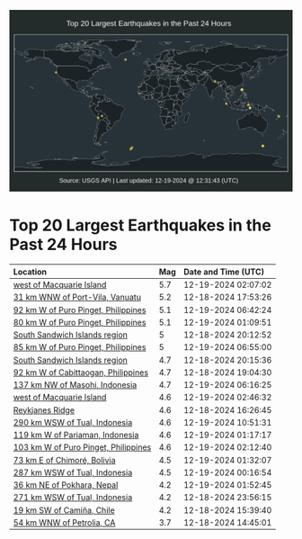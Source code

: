 ![Map](./map.png)

# Top 20 Largest Earthquakes in the Past 24 Hours

| Location | Mag | Date and Time (UTC) |
|:---|:---|:---|
| [west of Macquarie Island](https://earthquake.usgs.gov/earthquakes/eventpage/us7000nzxv) | 5.7 | 12-19-2024 02:07:02 |
| [31 km WNW of Port-Vila, Vanuatu](https://earthquake.usgs.gov/earthquakes/eventpage/us7000nzux) | 5.2 | 12-18-2024 17:53:26 |
| [92 km W of Puro Pinget, Philippines](https://earthquake.usgs.gov/earthquakes/eventpage/us7000nzza) | 5.1 | 12-19-2024 06:42:24 |
| [80 km W of Puro Pinget, Philippines](https://earthquake.usgs.gov/earthquakes/eventpage/us7000nzxl) | 5.1 | 12-19-2024 01:09:51 |
| [South Sandwich Islands region](https://earthquake.usgs.gov/earthquakes/eventpage/us7000nzvy) | 5 | 12-18-2024 20:12:52 |
| [85 km W of Puro Pinget, Philippines](https://earthquake.usgs.gov/earthquakes/eventpage/us7000nzzc) | 5 | 12-19-2024 06:55:00 |
| [South Sandwich Islands region](https://earthquake.usgs.gov/earthquakes/eventpage/us7000nzvv) | 4.7 | 12-18-2024 20:15:36 |
| [92 km W of Cabittaogan, Philippines](https://earthquake.usgs.gov/earthquakes/eventpage/us7000nzvi) | 4.7 | 12-18-2024 19:04:30 |
| [137 km NW of Masohi, Indonesia](https://earthquake.usgs.gov/earthquakes/eventpage/us7000nzys) | 4.7 | 12-19-2024 06:16:25 |
| [west of Macquarie Island](https://earthquake.usgs.gov/earthquakes/eventpage/us7000nzy4) | 4.6 | 12-19-2024 02:46:32 |
| [Reykjanes Ridge](https://earthquake.usgs.gov/earthquakes/eventpage/us7000nzuh) | 4.6 | 12-18-2024 16:26:45 |
| [290 km WSW of Tual, Indonesia](https://earthquake.usgs.gov/earthquakes/eventpage/us7000p00a) | 4.6 | 12-19-2024 10:51:31 |
| [119 km W of Pariaman, Indonesia](https://earthquake.usgs.gov/earthquakes/eventpage/us7000nzxm) | 4.6 | 12-19-2024 01:17:17 |
| [103 km W of Puro Pinget, Philippines](https://earthquake.usgs.gov/earthquakes/eventpage/us7000nzxx) | 4.6 | 12-19-2024 02:12:40 |
| [73 km E of Chimoré, Bolivia](https://earthquake.usgs.gov/earthquakes/eventpage/us7000nzxn) | 4.5 | 12-19-2024 01:32:07 |
| [287 km WSW of Tual, Indonesia](https://earthquake.usgs.gov/earthquakes/eventpage/us7000nzxd) | 4.5 | 12-19-2024 00:16:54 |
| [36 km NE of Pokhara, Nepal](https://earthquake.usgs.gov/earthquakes/eventpage/us7000nzxt) | 4.2 | 12-19-2024 01:52:45 |
| [271 km WSW of Tual, Indonesia](https://earthquake.usgs.gov/earthquakes/eventpage/us7000nzx7) | 4.2 | 12-18-2024 23:56:15 |
| [19 km SW of Camiña, Chile](https://earthquake.usgs.gov/earthquakes/eventpage/us7000nzua) | 4.2 | 12-18-2024 15:39:40 |
| [54 km WNW of Petrolia, CA](https://earthquake.usgs.gov/earthquakes/eventpage/nc75104866) | 3.7 | 12-18-2024 14:45:01 |
